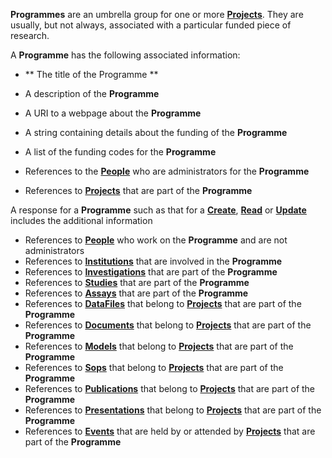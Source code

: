 <a name="programmes"></a>**Programmes** are an umbrella group for one or more <a href="#projects">**Projects**</a>. They are usually, but not always, associated with a particular funded piece of research.

A **Programme** has the following associated information:

* ** The title of the Programme **
* A description of the **Programme**
* A URI to a webpage about the **Programme**
* A string containing details about the funding of the **Programme**
* A list of the funding codes for the **Programme**

* References to the <a href="#people">**People**</a> who are administrators for the **Programme**
* References to <a href="#projects">**Projects**</a> that are part of the **Programme**

A response for a **Programme** such as that for a <a href="#create">**Create**</a>, <a href="#read">**Read**</a> or <a href="#update">**Update**</a> includes the additional information

* References to <a href="#people">**People**</a> who work on the **Programme** and are not administrators
* References to <a href="#institutions">**Institutions**</a> that are involved in the **Programme**
* References to <a href="#investigations">**Investigations**</a> that are part of the **Programme**
* References to <a href="#studies">**Studies**</a> that are part of the **Programme**
* References to <a href="#assays">**Assays**</a> that are part of the **Programme**
* References to <a href="#dataFiles">**DataFiles**</a> that belong to <a href="#projects">**Projects**</a> that are part of the **Programme**
* References to <a href="#documents">**Documents**</a> that belong to <a href="#projects">**Projects**</a> that are part of the **Programme**
* References to <a href="#models">**Models**</a> that belong to <a href="#projects">**Projects**</a> that are part of the **Programme**
* References to <a href="#sops">**Sops**</a> that belong to <a href="#projects">**Projects**</a> that are part of the **Programme**
* References to <a href="#publications">**Publications**</a> that belong to <a href="#projects">**Projects**</a> that are part of the **Programme**
* References to <a href="#presentations">**Presentations**</a> that belong to <a href="#projects">**Projects**</a> that are part of the **Programme**
* References to <a href="#events">**Events**</a> that are held by or attended by <a href="#projects">**Projects**</a> that are part of the **Programme**
